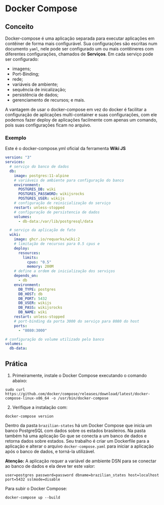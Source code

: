 # Docker Compose
## Conceito
Docker-compose é uma aplicação separada para executar aplicações em contêiner de forma mais configurável. Sua configurações são escritas num documento `yaml`, nele pode ser configurado um ou mais contêineres com diferentes configurações, chamados de **Serviços**.
Em cada serviço pode ser configurado:
- imagens;
- Port-Binding;
- rede;
- variáveis de ambiente;
- sequência de inicalização;
- persistência de dados;
- gerenciamento de recursos;
e mais.

A vantagem de usar o docker-compose em vez do docker é facilitar a configuração de aplicações multi-container e suas configurações, com ele podemos fazer deploy de aplicações facilmente com apenas um comando, pois suas configurações ficam no arquivo.

### Exemplo


Este é o docker-compose.yml oficial da ferramenta **Wiki JS** 
~~~ yml
version: "3"
services:
  # serviço do banco de dados
  db:
    image: postgres:11-alpine
    # variáveis de ambiente para configuração do banco
    environment:
      POSTGRES_DB: wiki
      POSTGRES_PASSWORD: wikijsrocks
      POSTGRES_USER: wikijs
    # configuração de reinicialização do serviço
    restart: unless-stopped
    # configuração de persistencia de dados
    volumes:
      - db-data:/var/lib/postgresql/data

  # serviço da aplicação de fato
  wiki:
    image: ghcr.io/requarks/wiki:2
    # limitação de recursos para 0.5 cpus e 
    deploy:
      resources:
        limits:
          cpus: "0.5"
          memory: 200M
    # define a ordem de inicialização dos serviços
    depends_on:
      - db
    environment:
      DB_TYPE: postgres
      DB_HOST: db
      DB_PORT: 5432
      DB_USER: wikijs
      DB_PASS: wikijsrocks
      DB_NAME: wiki
    restart: unless-stopped
    # port-binding da porta 3000 do serviço para 8080 do host
    ports:
      - "8080:3000"

# configuração do volume utilizado pelo banco
volumes:
  db-data:
~~~

## Prática

1. Primeiramente, instale o Docker Compose executando o comando abaixo:
~~~ Batch
sudo curl https://github.com/docker/compose/releases/download/latest/docker-compose-linux-x86_64 -o /usr/bin/docker-compose
~~~
2. Verifique a instalação com:
~~~
docker-compose version
~~~

Dentro da pasta `brazilian-states` há um Docker Compose que inicia um banco PostgreSQL com dados sobre os estados brasileiros. Na pasta também há uma aplicação Go que se conecta a um banco de dados e retorna dados sobre estados.
Seu trabalho é criar um Dockerfile para a aplicação e alterar o arquivo `docker-compose.yaml` para iniciar a aplicação após o banco de dados, e torná-la utilizável.

**Atenção:** A aplicação requer a variável de ambiente DSN para se conectar ao banco de dados e ela deve ter este valor:
~~~
user=postgres password=password dbname=brazilian_states host=localhost port=5432 sslmode=disable
~~~

Para subir o Docker Compose:
~~~
docker-compose up --build
~~~
